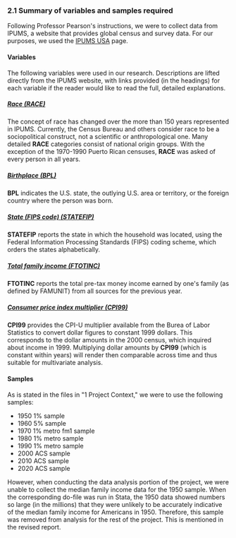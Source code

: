 ### 2.1 Summary of variables and samples required
Following Professor Pearson's instructions, we were to collect data from IPUMS, a website that provides global census and survey data. For our purposes, we used the [IPUMS USA](https://usa.ipums.org/usa/) page.

#### Variables
The following variables were used in our research. Descriptions are lifted directly from the IPUMS website, with links provided (in the headings) for each variable if the reader would like to read the full, detailed explanations.

##### [Race (RACE)](https://usa.ipums.org/usa-action/variables/RACE#description_section)
The concept of race has changed over the more than 150 years represented in IPUMS. Currently, the Census Bureau and others consider race to be a sociopolitical construct, not a scientific or anthropological one. Many detailed **RACE** categories consist of national origin groups. With the exception of the 1970-1990 Puerto Rican censuses, **RACE** was asked of every person in all years.

##### [Birthplace (BPL)](https://usa.ipums.org/usa-action/variables/BPL#description_section)
**BPL** indicates the U.S. state, the outlying U.S. area or territory, or the foreign country where the person was born. 

##### [State (FIPS code) (STATEFIP)](https://usa.ipums.org/usa-action/variables/STATEFIP#description_section)
**STATEFIP** reports the state in which the household was located, using the Federal Information Processing Standards (FIPS) coding scheme, which orders the states alphabetically. 

##### [Total family income (FTOTINC)](https://usa.ipums.org/usa-action/variables/FTOTINC#description_section)
**FTOTINC** reports the total pre-tax money income earned by one's family (as defined by FAMUNIT) from all sources for the previous year.

##### [Consumer price index multiplier (CPI99)](https://usa.ipums.org/usa-action/variables/CPI99#description_section)
**CPI99** provides the CPI-U multiplier available from the Burea of Labor Statistics to convert dollar figures to constant 1999 dollars. This corresponds to the dollar amounts in the 2000 census, which inquired about income in 1999. Multiplying dollar amounts by **CPI99** (which is constant within years) will render then comparable across time and thus suitable for multivariate analysis.

#### Samples
As is stated in the files in "1 Project Context," we were to use the following samples:
- 1950 1% sample
- 1960 5% sample
- 1970 1% metro fm1 sample
- 1980 1% metro sample
- 1990 1% metro sample
- 2000 ACS sample
- 2010 ACS sample
- 2020 ACS sample

However, when conducting the data analysis portion of the project, we were unable to collect the median family income data for the 1950 sample. When the corresponding do-file was run in Stata, the 1950 data showed numbers so large (in the millions) that they were unlikely to be accurately indicative of the median family income for Americans in 1950. Therefore, this sample was removed from analysis for the rest of the project. This is mentioned in the revised report.
